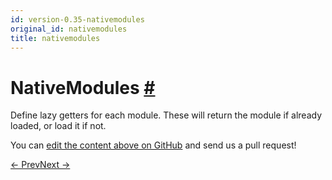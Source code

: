 ```yaml
---
id: version-0.35-nativemodules
original_id: nativemodules
title: nativemodules
---
```

<a id="content"></a><h1><a class="anchor" name="nativemodules"></a>NativeModules <a class="hash-link" href="docs/nativemodules.html#nativemodules">#</a></h1><div><div><p>Define lazy getters for each module.
These will return the module if already loaded, or load it if not.</p></div></div><p class="edit-page-block">You can <a target="_blank" href="https://github.com/facebook/react-native/blob/master/Libraries/BatchedBridge/BatchedBridgedModules/NativeModules.js">edit the content above on GitHub</a> and send us a pull request!</p><div class="docs-prevnext"><a class="docs-prev" href="docs/nativemethodsmixin.html#content">← Prev</a><a class="docs-next" href="docs/netinfo.html#content">Next →</a></div>